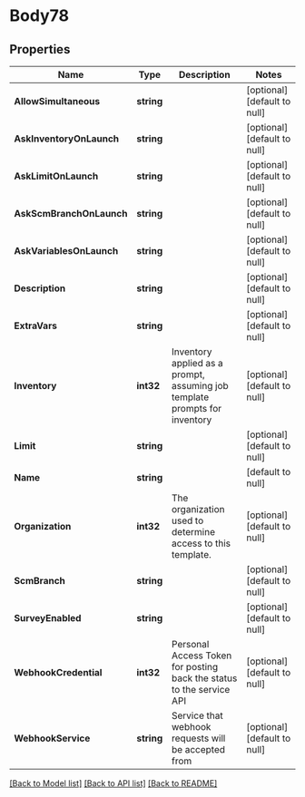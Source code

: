 # Body78

## Properties
Name | Type | Description | Notes
------------ | ------------- | ------------- | -------------
**AllowSimultaneous** | **string** |  | [optional] [default to null]
**AskInventoryOnLaunch** | **string** |  | [optional] [default to null]
**AskLimitOnLaunch** | **string** |  | [optional] [default to null]
**AskScmBranchOnLaunch** | **string** |  | [optional] [default to null]
**AskVariablesOnLaunch** | **string** |  | [optional] [default to null]
**Description** | **string** |  | [optional] [default to null]
**ExtraVars** | **string** |  | [optional] [default to null]
**Inventory** | **int32** | Inventory applied as a prompt, assuming job template prompts for inventory | [optional] [default to null]
**Limit** | **string** |  | [optional] [default to null]
**Name** | **string** |  | [default to null]
**Organization** | **int32** | The organization used to determine access to this template. | [optional] [default to null]
**ScmBranch** | **string** |  | [optional] [default to null]
**SurveyEnabled** | **string** |  | [optional] [default to null]
**WebhookCredential** | **int32** | Personal Access Token for posting back the status to the service API | [optional] [default to null]
**WebhookService** | **string** | Service that webhook requests will be accepted from | [optional] [default to null]

[[Back to Model list]](../README.md#documentation-for-models) [[Back to API list]](../README.md#documentation-for-api-endpoints) [[Back to README]](../README.md)


